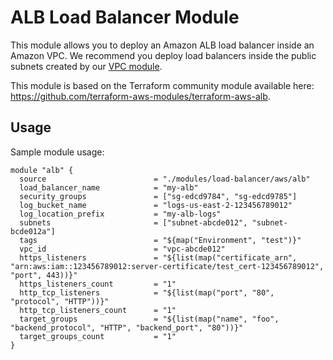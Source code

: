 # ALB Load Balancer Module

This module allows you to deploy an Amazon ALB load balancer inside an Amazon VPC. We
recommend you deploy load balancers inside the public subnets created by our [VPC module](../../../network/aws/vpc/README.md).

This module is based on the Terraform community module available here: 
https://github.com/terraform-aws-modules/terraform-aws-alb.

## Usage

Sample module usage:

```
module "alb" {
  source                        = "./modules/load-balancer/aws/alb"
  load_balancer_name            = "my-alb"
  security_groups               = ["sg-edcd9784", "sg-edcd9785"]
  log_bucket_name               = "logs-us-east-2-123456789012"
  log_location_prefix           = "my-alb-logs"
  subnets                       = ["subnet-abcde012", "subnet-bcde012a"]
  tags                          = "${map("Environment", "test")}"
  vpc_id                        = "vpc-abcde012"
  https_listeners               = "${list(map("certificate_arn", "arn:aws:iam::123456789012:server-certificate/test_cert-123456789012", "port", 443))}"
  https_listeners_count         = "1"
  http_tcp_listeners            = "${list(map("port", "80", "protocol", "HTTP"))}"
  http_tcp_listeners_count      = "1"
  target_groups                 = "${list(map("name", "foo", "backend_protocol", "HTTP", "backend_port", "80"))}"
  target_groups_count           = "1"
}
```
